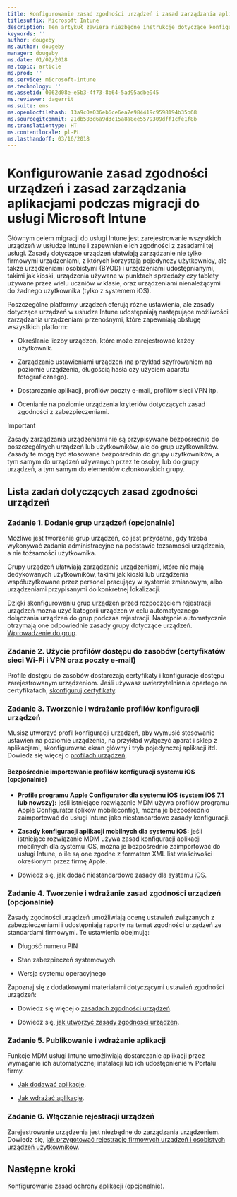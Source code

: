 ```yaml
---
title: Konfigurowanie zasad zgodności urządzeń i zasad zarządzania aplikacjami podczas migracji do usługi Intune
titlesuffix: Microsoft Intune
description: Ten artykuł zawiera niezbędne instrukcje dotyczące konfigurowania zasad zgodności urządzeń i zasad zarządzania aplikacjami podczas migracji do usługi Microsoft Intune.
keywords: ''
author: dougeby
ms.author: dougeby
manager: dougeby
ms.date: 01/02/2018
ms.topic: article
ms.prod: ''
ms.service: microsoft-intune
ms.technology: ''
ms.assetid: 0062d08e-e5b3-4f73-8b64-5ad95adbe945
ms.reviewer: dagerrit
ms.suite: ems
ms.openlocfilehash: 13a9c0a036eb6ce6ea7e984419c9598194b35b68
ms.sourcegitcommit: 21db583d6a9d3c15a8a8ee5579309dff1cfe1f8b
ms.translationtype: HT
ms.contentlocale: pl-PL
ms.lasthandoff: 03/16/2018
---
```

# <a name="configure-device-compliance-and-app-management-policies-when-migrating-to-microsoft-intune"></a>Konfigurowanie zasad zgodności urządzeń i zasad zarządzania aplikacjami podczas migracji do usługi Microsoft Intune

Głównym celem migracji do usługi Intune jest zarejestrowanie wszystkich urządzeń w usłudze Intune i zapewnienie ich zgodności z zasadami tej usługi. Zasady dotyczące urządzeń ułatwiają zarządzanie nie tylko firmowymi urządzeniami, z których korzystają pojedynczy użytkownicy, ale także urządzeniami osobistymi (BYOD) i urządzeniami udostępnianymi, takimi jak kioski, urządzenia używane w punktach sprzedaży czy tablety używane przez wielu uczniów w klasie, oraz urządzeniami nienależącymi do żadnego użytkownika (tylko z systemem iOS).

Poszczególne platformy urządzeń oferują różne ustawienia, ale zasady dotyczące urządzeń w usłudze Intune udostępniają następujące możliwości zarządzania urządzeniami przenośnymi, które zapewniają obsługę wszystkich platform:

-   Określanie liczby urządzeń, które może zarejestrować każdy użytkownik.

-   Zarządzanie ustawieniami urządzeń (na przykład szyfrowaniem na poziomie urządzenia, długością hasła czy użyciem aparatu fotograficznego).

-   Dostarczanie aplikacji, profilów poczty e-mail, profilów sieci VPN itp.

-   Ocenianie na poziomie urządzenia kryteriów dotyczących zasad zgodności z zabezpieczeniami.

> [!IMPORTANT]
> Zasady zarządzania urządzeniami nie są przypisywane bezpośrednio do poszczególnych urządzeń lub użytkowników, ale do grup użytkowników. Zasady te mogą być stosowane bezpośrednio do grupy użytkowników, a tym samym do urządzeń używanych przez te osoby, lub do grupy urządzeń, a tym samym do elementów członkowskich grupy.

## <a name="task-list-for-device-compliance-policies"></a>Lista zadań dotyczących zasad zgodności urządzeń

### <a name="task-1-add-device-groups-optional"></a>Zadanie 1. Dodanie grup urządzeń (opcjonalnie)

Możliwe jest tworzenie grup urządzeń, co jest przydatne, gdy trzeba wykonywać zadania administracyjne na podstawie tożsamości urządzenia, a nie tożsamości użytkownika.

Grupy urządzeń ułatwiają zarządzanie urządzeniami, które nie mają dedykowanych użytkowników, takimi jak kioski lub urządzenia współużytkowane przez personel pracujący w systemie zmianowym, albo urządzeniami przypisanymi do konkretnej lokalizacji.

Dzięki skonfigurowaniu grup urządzeń przed rozpoczęciem rejestracji urządzeń można użyć kategorii urządzeń w celu automatycznego dołączania urządzeń do grup podczas rejestracji. Następnie automatycznie otrzymają one odpowiednie zasady grupy dotyczące urządzeń. [Wprowadzenie do grup](groups-get-started.md).

### <a name="task-2-use-resource-access-profiles-wi-fi-vpn-and-email-certificates"></a>Zadanie 2. Użycie profilów dostępu do zasobów (certyfikatów sieci Wi-Fi i VPN oraz poczty e-mail)

Profile dostępu do zasobów dostarczają certyfikaty i konfiguracje dostępu zarejestrowanym urządzeniom. Jeśli używasz uwierzytelniania opartego na certyfikatach, [skonfiguruj certyfikaty](certificates-configure.md).

### <a name="task-3-create-and-deploy-device-configuration-profiles"></a>Zadanie 3. Tworzenie i wdrażanie profilów konfiguracji urządzeń

Musisz utworzyć profil konfiguracji urządzeń, aby wymusić stosowanie ustawień na poziomie urządzenia, na przykład wyłączyć aparat i sklep z aplikacjami, skonfigurować ekran główny i tryb pojedynczej aplikacji itd. Dowiedz się więcej o [profilach urządzeń](device-profiles.md).

####  <a name="directly-import-ios-configuration-profiles-optional"></a>Bezpośrednie importowanie profilów konfiguracji systemu iOS (opcjonalnie)

-   **Profile programu Apple Configurator dla systemu iOS (system iOS 7.1 lub nowszy):** jeśli istniejące rozwiązanie MDM używa profilów programu Apple Configurator (plików mobileconfig), można je bezpośrednio zaimportować do usługi Intune jako niestandardowe zasady konfiguracji.

-   **Zasady konfiguracji aplikacji mobilnych dla systemu iOS:** jeśli istniejące rozwiązanie MDM używa zasad konfiguracji aplikacji mobilnych dla systemu iOS, można je bezpośrednio zaimportować do usługi Intune, o ile są one zgodne z formatem XML list właściwości określonym przez firmę Apple.

- Dowiedz się, jak dodać niestandardowe zasady dla systemu [iOS](custom-settings-ios.md).

### <a name="task-4-create-and-deploy-device-compliance-policies-optional"></a>Zadanie 4. Tworzenie i wdrażanie zasad zgodności urządzeń (opcjonalnie)

Zasady zgodności urządzeń umożliwiają ocenę ustawień związanych z zabezpieczeniami i udostępniają raporty na temat zgodności urządzeń ze standardami firmowymi. Te ustawienia obejmują:

-   Długość numeru PIN

-   Stan zabezpieczeń systemowych

-   Wersja systemu operacyjnego

Zapoznaj się z dodatkowymi materiałami dotyczącymi ustawień zgodności urządzeń:

-   Dowiedz się więcej o [zasadach zgodności urządzeń](device-compliance.md).

-   Dowiedz się, [jak utworzyć zasady zgodności urządzeń](device-compliance-get-started.md).

### <a name="task-5-publish-and-deploy-apps"></a>Zadanie 5. Publikowanie i wdrażanie aplikacji

Funkcje MDM usługi Intune umożliwiają dostarczanie aplikacji przez wymaganie ich automatycznej instalacji lub ich udostępnienie w Portalu firmy.

-   [Jak dodawać aplikacje](apps-add.md).

-   [Jak wdrażać aplikacje](apps-deploy.md).

### <a name="task-6-enable-device-enrollment"></a>Zadanie 6. Włączanie rejestracji urządzeń

Zarejestrowanie urządzenia jest niezbędne do zarządzania urządzeniem. Dowiedz się, [jak przygotować rejestrację firmowych urządzeń i osobistych urządzeń użytkowników](device-enrollment.md).

## <a name="next-steps"></a>Następne kroki

[Konfigurowanie zasad ochrony aplikacji (opcjonalnie)](migration-guide-app-protection-policies.md).
